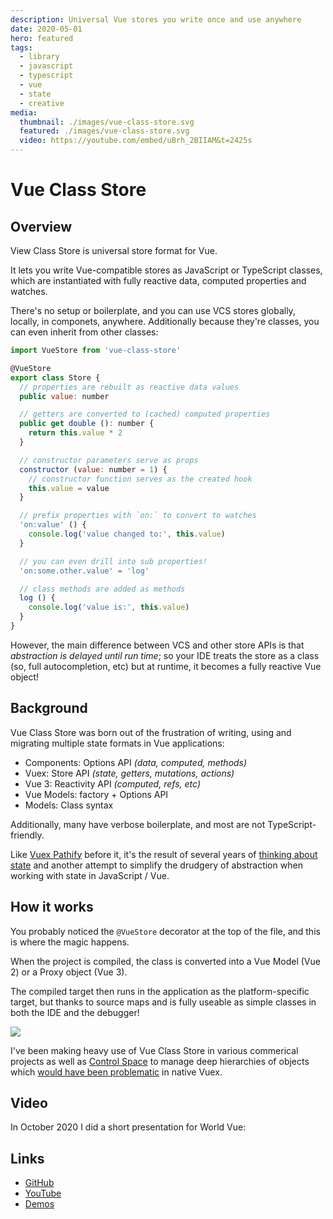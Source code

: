 ```yaml
---
description: Universal Vue stores you write once and use anywhere
date: 2020-05-01
hero: featured
tags:
  - library
  - javascript
  - typescript
  - vue
  - state
  - creative
media:
  thumbnail: ./images/vue-class-store.svg
  featured: ./images/vue-class-store.svg
  video: https://youtube.com/embed/uBrh_2BIIAM&t=2425s
---
```


# Vue Class Store

## Overview

View Class Store is universal store format for Vue.

It lets you write Vue-compatible stores as JavaScript or TypeScript classes, which are instantiated with fully reactive data, computed properties and watches.

There's no setup or boilerplate, and you can use VCS stores globally, locally, in componets, anywhere. Additionally because they're classes, you can even inherit from other classes:

```js
import VueStore from 'vue-class-store'

@VueStore
export class Store {
  // properties are rebuilt as reactive data values
  public value: number

  // getters are converted to (cached) computed properties
  public get double (): number {
    return this.value * 2
  }

  // constructor parameters serve as props
  constructor (value: number = 1) {
    // constructor function serves as the created hook
    this.value = value
  }

  // prefix properties with `on:` to convert to watches
  'on:value' () {
    console.log('value changed to:', this.value)
  }

  // you can even drill into sub properties!
  'on:some.other.value' = 'log'

  // class methods are added as methods
  log () {
    console.log('value is:', this.value)
  }
}
```

However, the main difference between VCS and other store APIs is that *abstraction is delayed until run time*; so your IDE treats the store as a class (so, full autocompletion, etc) but at runtime, it becomes a fully reactive Vue object!

## Background

Vue Class Store was born out of the frustration of writing, using and migrating multiple state formats in Vue applications:

- Components: Options API *(data, computed, methods)*
- Vuex: Store API *(state, getters, mutations, actions)*
- Vue 3: Reactivity API *(computed, refs, etc)*
- Vue Models: factory + Options API
- Models: Class syntax

Additionally, many have verbose boilerplate, and most are not TypeScript-friendly. 

Like [Vuex Pathify](../vuex-pathify) before it, it's the result of several years of [thinking about state](/search/?tags=state) and another attempt to simplify the drudgery of abstraction when working with state in JavaScript / Vue.

## How it works

You probably noticed the `@VueStore` decorator at the top of the file, and this is where the magic happens.

When the project is compiled, the class is converted into a Vue Model (Vue 2) or a Proxy object (Vue 3).

The compiled target then runs in the application as the platform-specific target, but thanks to source maps and is fully useable as simple classes in both the IDE and the debugger!

![](https://github.com/davestewart/vue-class-store/raw/master/docs/devtools.png)

I've been making heavy use of Vue Class Store in various commerical projects as well as [Control Space](https://controlspace.app) to manage deep hierarchies of objects which [would have been problematic](https://forum.vuejs.org/t/data-sync-on-deeply-nested-structures/40099/6) in native Vuex.

## Video

In October 2020 I did a short presentation for World Vue:

<MediaVideo media="video" />

## Links

- [GitHub](https://github.com/davestewart/vue-class-store)
- [YouTube](https://youtube.com/watch?v=uBrh_2BIIAM&t=2425s)
- [Demos](https://github.com/davestewart/vue-class-store-demos)
